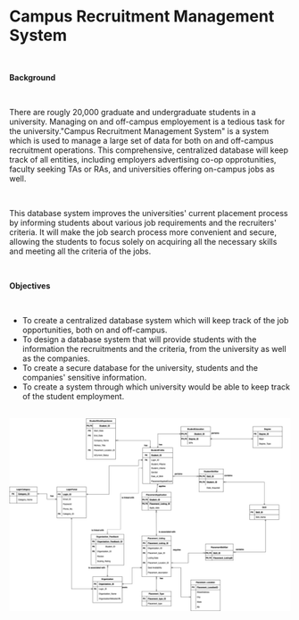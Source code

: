 # Campus Recruitment Management System

<br/>

**Background**

<br/>

There are rougly 20,000 graduate and undergraduate students in a university. Managing on and off-campus employement is a tedious task for the university."Campus Recruitment Management System" is a system which is used to manage a large set of data for both on and off-campus recruitment operations. This comprehensive, centralized database will keep track of all entities, including employers advertising co-op opprotunities, faculty seeking TAs or RAs, and universities offering on-campus jobs as well.

<br/>

This database system improves the universities' current placement process by informing students about various job requirements and the recruiters' criteria. It will make the job search process more convenient and secure, allowing the students to focus solely on acquiring all the necessary skills and meeting all the criteria of the jobs.

<br/>

**Objectives**

<br/>

- To create a centralized database system which will keep track of the job opportunities, both on and off-campus.
- To design a database system that will provide students with the information the recruitments and the criteria, from the university as well as the companies.
- To create a secure database for the university, students and the companies' sensitive information.
- To create a system through which university would be able to keep track of the student employment.

<br/>

<img src = "CRMS_ERD.png">